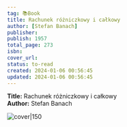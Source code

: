 ```yaml
---
tag: 📚Book
title: Rachunek różniczkowy i całkowy
author: [Stefan Banach]
publisher: 
publish: 1957
total_page: 273
isbn: 
cover_url: 
status: to-read
created: 2024-01-06 00:56:45
updated: 2024-01-06 00:56:45
---
```

**Title:** Rachunek różniczkowy i całkowy  
**Author:** Stefan Banach  

![cover|150]()